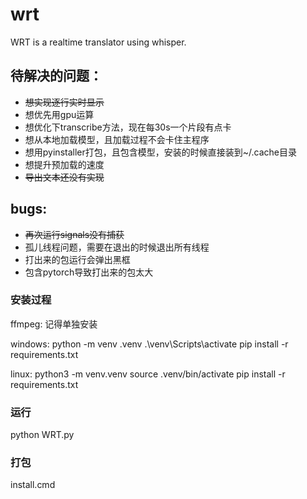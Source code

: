 # wrt
WRT is a realtime translator using whisper.

## 待解决的问题：

- ~~想实现逐行实时显示~~
- 想优先用gpu运算  
- 想优化下transcribe方法，现在每30s一个片段有点卡  
- 想从本地加载模型，且加载过程不会卡住主程序  
- 想用pyinstaller打包，且包含模型，安装的时候直接装到~/.cache目录  
- 想提升预加载的速度  
- ~~导出文本还没有实现~~

## bugs:  
- ~~再次运行signals没有捕获~~  
- 孤儿线程问题，需要在退出的时候退出所有线程
- 打出来的包运行会弹出黑框
- 包含pytorch导致打出来的包太大

### 安装过程

ffmpeg:
记得单独安装

windows: 
python -m venv .venv
.\venv\Scripts\activate
pip install -r requirements.txt

linux:
python3 -m venv.venv
source .venv/bin/activate
pip install -r requirements.txt

### 运行
python WRT.py

### 打包
install.cmd
